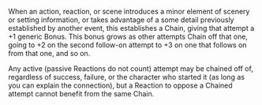 When an action, reaction, or scene introduces a minor element of scenery or setting information, or takes advantage of a some detail previously established by another event, this establishes a Chain, giving that attempt a +1 generic Bonus. This bonus grows as other attempts Chain off that one, going to +2 on the second follow-on attempt to +3 on one that follows on from that one, and so on.

Any active (passive Reactions do not count) attempt may be chained off of, regardless of success, failure, or the character who started it (as long as you can explain the connection), but a Reaction to oppose a Chained attempt cannot benefit from the same Chain.